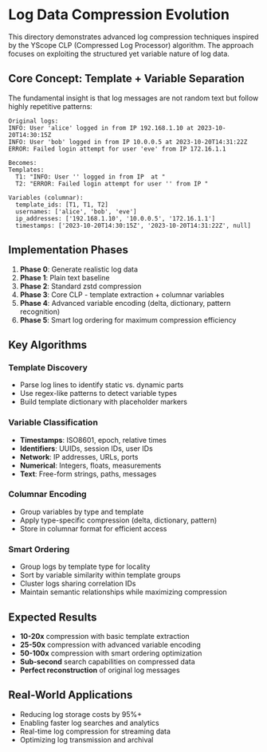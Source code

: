 # Log Data Compression Evolution

This directory demonstrates advanced log compression techniques inspired by the YScope CLP (Compressed Log Processor) algorithm. The approach focuses on exploiting the structured yet variable nature of log data.

## Core Concept: Template + Variable Separation

The fundamental insight is that log messages are not random text but follow highly repetitive patterns:

```
Original logs:
INFO: User 'alice' logged in from IP 192.168.1.10 at 2023-10-20T14:30:15Z
INFO: User 'bob' logged in from IP 10.0.0.5 at 2023-10-20T14:31:22Z
ERROR: Failed login attempt for user 'eve' from IP 172.16.1.1

Becomes:
Templates:
  T1: "INFO: User '' logged in from IP  at "
  T2: "ERROR: Failed login attempt for user '' from IP "

Variables (columnar):
  template_ids: [T1, T1, T2]
  usernames: ['alice', 'bob', 'eve']
  ip_addresses: ['192.168.1.10', '10.0.0.5', '172.16.1.1']
  timestamps: ['2023-10-20T14:30:15Z', '2023-10-20T14:31:22Z', null]
```

## Implementation Phases

1. **Phase 0**: Generate realistic log data
2. **Phase 1**: Plain text baseline
3. **Phase 2**: Standard zstd compression
4. **Phase 3**: Core CLP - template extraction + columnar variables
5. **Phase 4**: Advanced variable encoding (delta, dictionary, pattern recognition)
6. **Phase 5**: Smart log ordering for maximum compression efficiency

## Key Algorithms

### Template Discovery
- Parse log lines to identify static vs. dynamic parts
- Use regex-like patterns to detect variable types
- Build template dictionary with placeholder markers

### Variable Classification
- **Timestamps**: ISO8601, epoch, relative times
- **Identifiers**: UUIDs, session IDs, user IDs
- **Network**: IP addresses, URLs, ports
- **Numerical**: Integers, floats, measurements
- **Text**: Free-form strings, paths, messages

### Columnar Encoding
- Group variables by type and template
- Apply type-specific compression (delta, dictionary, pattern)
- Store in columnar format for efficient access

### Smart Ordering
- Group logs by template type for locality
- Sort by variable similarity within template groups
- Cluster logs sharing correlation IDs
- Maintain semantic relationships while maximizing compression

## Expected Results
- **10-20x** compression with basic template extraction
- **25-50x** compression with advanced variable encoding
- **50-100x** compression with smart ordering optimization
- **Sub-second** search capabilities on compressed data
- **Perfect reconstruction** of original log messages

## Real-World Applications
- Reducing log storage costs by 95%+
- Enabling faster log searches and analytics
- Real-time log compression for streaming data
- Optimizing log transmission and archival